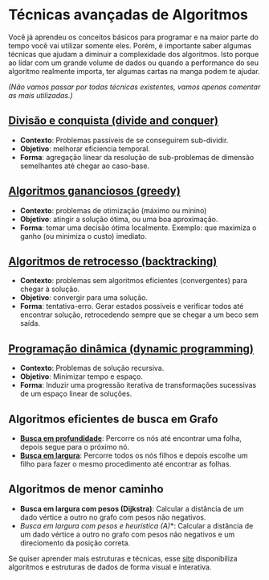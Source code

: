 # Técnicas avançadas de Algoritmos

Você já aprendeu os conceitos básicos para programar e na maior parte do tempo você vai utilizar somente eles. Porém, é importante saber algumas técnicas que ajudam a diminuir a complexidade dos algoritmos. Isto porque ao lidar com um grande volume de dados ou quando a performance do seu algoritmo realmente importa, ter algumas cartas na manga podem te ajudar.

*(Não vamos passar por todas técnicas existentes, vamos apenas comentar as mais utilizadas.)*


## [Divisão e conquista (divide and conquer)](divideandconquer)
- **Contexto**: Problemas passíveis de se conseguirem sub-dividir.
- **Objetivo**: melhorar eficiencia temporal.
- **Forma**: agregação linear da resolução de sub-problemas de dimensão semelhantes até chegar ao caso-base.

## [Algoritmos gananciosos (greedy)](greedy)
- **Contexto**: problemas de otimização (máximo ou mínino)
- **Objetivo**: atingir a solução ótima, ou uma boa aproximação.
- **Forma**: tomar uma decisão ótima localmente. Exemplo: que maximiza o ganho (ou minimiza o custo) imediato.

## [Algoritmos de retrocesso (backtracking)](backtracking)
- **Contexto**: problemas sem algoritmos eficientes (convergentes) para chegar à solução.
- **Objetivo**: convergir para uma solução.
- **Forma**: tentativa-erro. Gerar estados possíveis e verificar todos até encontrar solução, retrocedendo sempre que se chegar a um beco sem saída.

## [Programação dinâmica (dynamic programming)](dynamicprogramming)
- **Contexto**: Problemas de solução recursiva.
- **Objetivo**: Minimizar tempo e espaço.
-  **Forma**: Induzir uma progressão iterativa de transformações sucessivas de um espaço linear de soluções.

## Algoritmos eficientes de busca em Grafo
- **[Busca em profundidade](graph/depth-first.md)**: Percorre os nós até encontrar uma folha, depois segue para o próximo nó.
- **[Busca em largura](graph/breadth-first.md)**: Percorre todos os nós filhos e depois escolhe um filho para fazer o mesmo procedimento até encontrar as folhas.

## Algoritmos de menor caminho
- **Busca em largura com pesos (Dijkstra)**: Calcular a distância de um dado vértice a outro no grafo com pesos não negativos.
- **Busca em largura com pesos e heurística (A*)**: Calcular a distância de um dado vértice a outro no grafo com pesos não negativos e um direciomento da posição correta.

Se quiser aprender mais estruturas e técnicas, esse [site](https://visualgo.net/pt) disponibiliza algoritmos e estruturas de dados de forma visual e interativa. 
